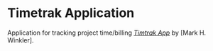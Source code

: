 # Timetrak Application

Application for tracking project time/billing
[*Timtrak App*](http://) 
by [Mark H. Winkler].